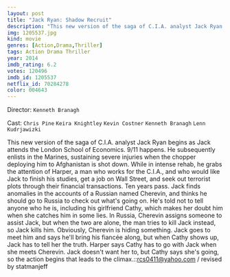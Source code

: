 ```yaml
---
layout: post
title: "Jack Ryan: Shadow Recruit"
description: "This new version of the saga of C.I.A. analyst Jack Ryan begins as Jack attends the London School of Economics. 9/11 happens. He subsequently enlists in the Marines, sustaining severe injuries when the chopper deploying him to Afghanistan is shot down. While in intense rehab, he grabs the attention of Harper, a man who works for the C.I.A., and who would like Jack to finish his studies, get a job on Wall Street, and seek out terrorist plots through their financial transactions. Ten years pass. Jack finds anomalies in the accounts of a Russian.."
img: 1205537.jpg
kind: movie
genres: [Action,Drama,Thriller]
tags: Action Drama Thriller 
year: 2014
imdb_rating: 6.2
votes: 120496
imdb_id: 1205537
netflix_id: 70284278
color: 004643
---
```

Director: `Kenneth Branagh`  

Cast: `Chris Pine` `Keira Knightley` `Kevin Costner` `Kenneth Branagh` `Lenn Kudrjawizki` 

This new version of the saga of C.I.A. analyst Jack Ryan begins as Jack attends the London School of Economics. 9/11 happens. He subsequently enlists in the Marines, sustaining severe injuries when the chopper deploying him to Afghanistan is shot down. While in intense rehab, he grabs the attention of Harper, a man who works for the C.I.A., and who would like Jack to finish his studies, get a job on Wall Street, and seek out terrorist plots through their financial transactions. Ten years pass. Jack finds anomalies in the accounts of a Russian named Cherevin, and thinks he should go to Russia to check out what's going on. He's told not to tell anyone who he is, including his girlfriend Cathy, which makes her doubt him when she catches him in some lies. In Russia, Cherevin assigns someone to assist Jack, but when the two are alone, the man tries to kill Jack instead, so Jack kills him. Obviously, Cherevin is hiding something. Jack goes to meet him and says he'll bring his fiancée along, but when Cathy shows up, Jack has to tell her the truth. Harper says Cathy has to go with Jack when she meets Cherevin. Jack doesn't want her to, but Cathy says she's going, so the action begins that leads to the climax.::rcs0411@yahoo.com / revised by statmanjeff